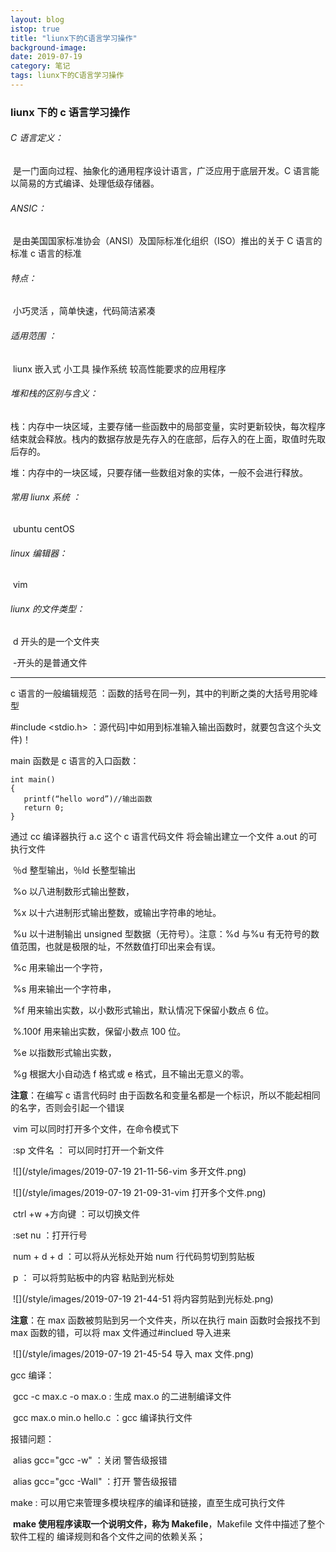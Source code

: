 ```yaml
---
layout: blog
istop: true
title: "liunx下的C语言学习操作"
background-image:
date: 2019-07-19
category: 笔记
tags: liunx下的C语言学习操作
---
```


### liunx 下的 c 语言学习操作

###### C 语言定义：

​ 是一门面向过程、抽象化的通用程序设计语言，广泛应用于底层开发。C 语言能以简易的方式编译、处理低级存储器。

###### ANSIC：

​ 是由美国国家标准协会（ANSI）及国际标准化组织（ISO）推出的关于 C 语言的标准 c 语言的标准

###### 特点：

​ 小巧灵活 ，简单快速，代码简洁紧凑

###### 适用范围 ：

​ liunx 嵌入式 小工具 操作系统 较高性能要求的应用程序

###### 堆和栈的区别与含义：

​ 栈：内存中一块区域，主要存储一些函数中的局部变量，实时更新较快，每次程序结束就会释放。栈内的数据存放是先存入的在底部，后存入的在上面，取值时先取后存的。

​ 堆：内存中的一块区域，只要存储一些数组对象的实体，一般不会进行释放。

###### 常用 liunx 系统 ：

​ ubuntu centOS

###### linux 编辑器：

​ vim

###### liunx 的文件类型：

​ d 开头的是一个文件夹

​ -开头的是普通文件

---

c 语言的一般编辑规范 ：函数的括号在同一列，其中的判断之类的大括号用驼峰型

#include <stdio.h> ：源代码]中如用到标准输入输出函数时，就要包含这个头文件)！

main 函数是 c 语言的入口函数：

```
int main()
{
​	printf(“hello word”)//输出函数
​	return 0;
}
```

通过 cc 编译器执行 a.c 这个 c 语言代码文件 将会输出建立一个文件 a.out 的可执行文件

​ ％d 整型输出，％ld 长整型输出

​ %o 以八进制数形式输出整数，

​ %x 以十六进制形式输出整数，或输出字符串的地址。

​ %u 以十进制输出 unsigned 型数据（无符号）。注意：%d 与%u 有无符号的数值范围，也就是极限的址，不然数值打印出来会有误。

​ %c 用来输出一个字符，

​ %s 用来输出一个字符串，

​ %f 用来输出实数，以小数形式输出，默认情况下保留小数点 6 位。

​ %.100f 用来输出实数，保留小数点 100 位。

​ %e 以指数形式输出实数，

​ %g 根据大小自动选 f 格式或 e 格式，且不输出无意义的零。

**注意**：在编写 c 语言代码时 由于函数名和变量名都是一个标识，所以不能起相同的名字，否则会引起一个错误

​ vim 可以同时打开多个文件，在命令模式下

​ :sp 文件名 ： 可以同时打开一个新文件

​ ![](/style/images/2019-07-19 21-11-56-vim 多开文件.png)

​ ![](/style/images/2019-07-19 21-09-31-vim 打开多个文件.png)

​ ctrl +w +方向键 ：可以切换文件

​ :set nu ：打开行号

​ num + d + d ：可以将从光标处开始 num 行代码剪切到剪贴板

​ p ： 可以将剪贴板中的内容 粘贴到光标处

​ ![](/style/images/2019-07-19 21-44-51 将内容剪贴到光标处.png)

**注意**：在 max 函数被剪贴到另一个文件夹，所以在执行 main 函数时会报找不到 max 函数的错，可以将 max 文件通过#inclued 导入进来

​ ![](/style/images/2019-07-19 21-45-54 导入 max 文件.png)

gcc 编译：

​ gcc -c max.c -o max.o : 生成 max.o 的二进制编译文件

​ gcc max.o min.o hello.c ：gcc 编译执行文件

报错问题：

​ alias gcc="gcc -w" ：关闭 警告级报错

​ alias gcc="gcc -Wall" ：打开 警告级报错

make : 可以用它来管理多模块程序的编译和链接，直至生成可执行文件

​ **make 使用程序读取一个说明文件，称为 Makefile**，Makefile 文件中描述了整个软件工程的 编译规则和各个文件之间的依赖关系；

​
